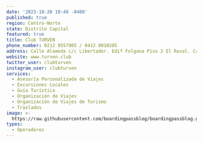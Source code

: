 ```yaml
---
date: '2023-10-20 10:48 -0400'
published: true
region: Centro-Norte
state: Distrito Capital
featured: true
title: Club TURVEN
phone_number: 0212 9557905 / 0412 8010205
address: Calle Alameda c/c Libertador. Edif Folgana Piso 2 El Rosal. Caracas
website: www.turven.club
twitter_user: clubturven
instagram_user: clubturven
services:
  - Asesoría Personalizada de Viajes
  - Excursiones Locales
  - Guía Turística
  - Organización de Viajes
  - Organización de Viajes de Turismo
  - Traslados
image: >-
  https://raw.githubusercontent.com/boardingpassblog/boardingpassblog.github.io/main/assets/images/CLUB-TURVEN-LOGO.jpg
types:
  - Operadores
---
```

